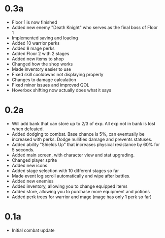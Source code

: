 # 0.3a
- Floor 1 is now finished
- Added new enemy "Death Knight" who serves as the final boss of Floor 1
- Implemented saving and loading
- Added 10 warrior perks
- Added 8 mage perks
- Added Floor 2 with 2 stages
- Added new items to shop
- Changed how the shop works
- Made inventory easier to use
- Fixed skill cooldowns not displaying properly
- Changes to damage calculation
- Fixed minor issues and improved QOL
- Hoverbox shifting now actually does what it says
# 0.2a
- Will add bank that can store up to 2/3 of exp. All exp not in bank is lost when defeated.
- Added dodging to combat. Base chance is 5%, can eventually be increased with perks. Dodge nullifies damage and prevents statuses.
- Added ability "Shields Up" that increases physical resistance by 60% for 5 seconds.
- Added main screen, with character view and stat upgrading.
- Changed player sprite
- Added new icons
- Added stage selection with 10 different stages so far
- Made event log scroll automatically and wipe after battles.
- Added new enemies
- Added inventory, allowing you to change equipped items
- Added store, allowing you to purchase more equipment and potions
- Added perk trees for warrior and mage (mage has only 1 perk so far)
# 0.1a
- Initial combat update